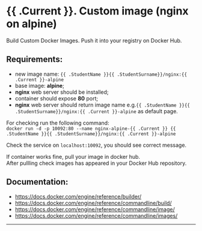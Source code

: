 # {{ .Current }}. Custom image (nginx on alpine)

Build Custom Docker Images. Push it into your registry on Docker Hub.


## Requirements:
- new image name: `{{ .StudentName }}{{ .StudentSurname}}/nginx:{{ .Current }}-alpine`
- base image: **alpine**;
- **nginx** web server should be installed;
- container should expose **80** port;
- **nginx** web server should return image name e.g.`{{ .StudentName }}{{ .StudentSurname}}/nginx:{{ .Current }}-alpine` as default page.  
  
  
For checking run the following command:  
`docker run -d -p 10092:80 --name nginx-alpine-{{ .Current }} {{ .StudentName }}{{ .StudentSurname}}/nginx:{{ .Current }}-alpine`  

Check the service on `localhost:10092`, you should see correct message. 
  
If container works fine, pull your image in docker hub.  
After pullling check images has appeared in your Docker Hub repository.  
  
## Documentation:
- https://docs.docker.com/engine/reference/builder/
- https://docs.docker.com/engine/reference/commandline/build/
- https://docs.docker.com/engine/reference/commandline/image/
- https://docs.docker.com/engine/reference/commandline/images/


---